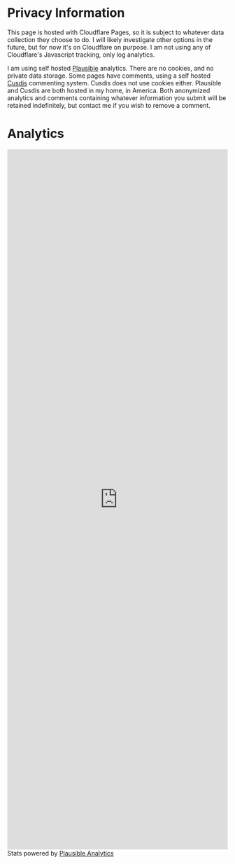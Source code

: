 <!-- BEGIN ARISE ------------------------------
Title:: "Privacy Information"

Author:: "Ben Robeson"
Description:: "Privacy details for the website."
Language:: "en"
Thumbnail:: "shield-question.svg"
Published Date:: "2025-01-24"
Modified Date:: "2025-01-28"

content_header:: "false"
rss_hide:: "false"
comments:: "true"
---- END ARISE \\ DO NOT MODIFY THIS LINE ---->

# Privacy Information

This page is hosted with Cloudflare Pages, so it is subject to whatever data collection they choose to do. I will likely investigate other options in the future, but for now it's on Cloudflare on purpose. I am not using any of Cloudflare's Javascript tracking, only log analytics. 

I am using self hosted <a href="https://plausible.io/self-hosted-web-analytics" target="_blank">Plausible</a> analytics. There are no cookies, and no private data storage. Some pages have comments, using a self hosted <a href="https://cusdis.com/doc#/" target="_blank">Cusdis</a> commenting system. Cusdis does not use cookies either. Plausible and Cusdis are both hosted in my home, in America. Both anonymized analytics and comments containing whatever information you submit will be retained indefinitely, but contact me if you wish to remove a comment. 

# Analytics
<iframe plausible-embed src="https://analytics.robeson.me/share/blog.robeson.com?auth=yBXnk7OMKm2SpemPo2O1_&embed=true&theme=dark" scrolling="no" frameborder="0" loading="lazy" style="width: 1px; min-width: 100%; height: 1600px;"></iframe>
<div style="font-size: 14px; padding-bottom: 14px;">Stats powered by <a target="_blank" style="text-decoration: underline;" href="https://plausible.io">Plausible Analytics</a></div>
<script async src="https://analytics.robeson.me/js/embed.host.js"></script>